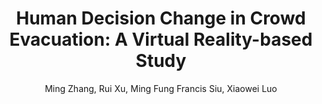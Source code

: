 ---
title: "Human Decision Change in Crowd Evacuation: A Virtual Reality-based Study"
# excerpt: ...
# tags: ...
# thumbnail-img: /assets/img/atomgs~1.gif
category: publication-others
author: "Ming Zhang, Rui Xu, Ming Fung Francis Siu, Xiaowei Luo"
publish: "Journal of Building Engineering"
project-page: https://doi.org/10.1016/j.jobe.2023.106041
---